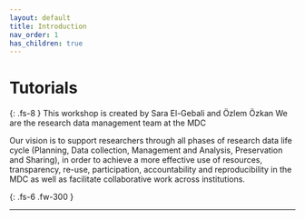 ```yaml
---
layout: default
title: Introduction
nav_order: 1
has_children: true
---
```



# Tutorials
{: .fs-8 }
This workshop is created by Sara El-Gebali and Özlem Özkan
We are the research data management team at the MDC

Our vision is to support researchers through all phases of research data life cycle (Planning, Data collection, Management and Analysis, Preservation and Sharing), in order to achieve a more effective use of resources, transparency, re-use, participation, accountability and reproducibility in the MDC as well as facilitate collaborative work across institutions.


{: .fs-6 .fw-300 }

---
